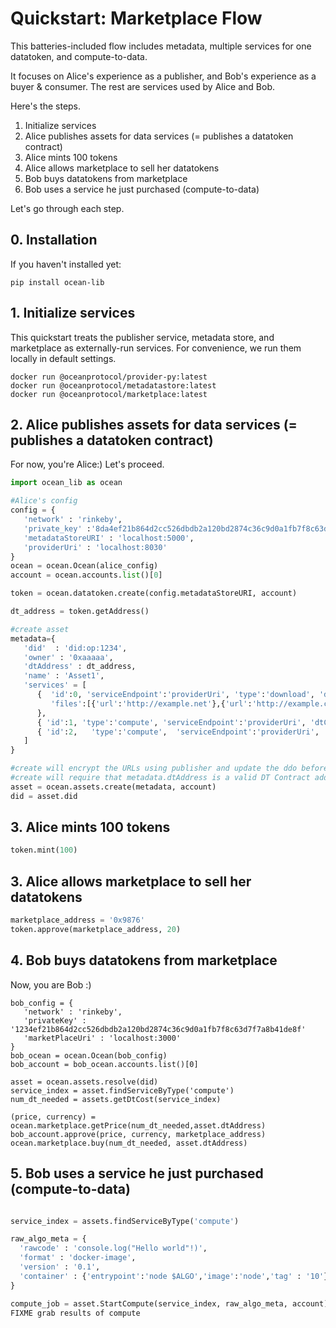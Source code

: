 # Quickstart: Marketplace Flow

This batteries-included flow includes metadata, multiple services for one datatoken, and compute-to-data.

It focuses on Alice's experience as a publisher, and Bob's experience as a buyer & consumer. The rest are services used by Alice and Bob.

Here's the steps.
1. Initialize services
1. Alice publishes assets for data services (= publishes a datatoken contract)
1. Alice mints 100 tokens
1. Alice allows marketplace to sell her datatokens
1. Bob buys datatokens from marketplace
1. Bob uses a service he just purchased (compute-to-data)

Let's go through each step.

## 0. Installation

If you haven't installed yet:
```console
pip install ocean-lib
```

## 1. Initialize services

This quickstart treats the publisher service, metadata store, and marketplace as externally-run services. For convenience, we run them locally in default settings.

```
docker run @oceanprotocol/provider-py:latest
docker run @oceanprotocol/metadatastore:latest
docker run @oceanprotocol/marketplace:latest
```

## 2. Alice publishes assets for data services (= publishes a datatoken contract)

For now, you're Alice:) Let's proceed.


```python
import ocean_lib as ocean

#Alice's config
config = {
   'network' : 'rinkeby',
   'private_key' :'8da4ef21b864d2cc526dbdb2a120bd2874c36c9d0a1fb7f8c63d7f7a8b41de8f',
   'metadataStoreURI' : 'localhost:5000',
   'providerUri' : 'localhost:8030'
}
ocean = ocean.Ocean(alice_config)
account = ocean.accounts.list()[0]

token = ocean.datatoken.create(config.metadataStoreURI, account)

dt_address = token.getAddress()

#create asset
metadata={
   'did'  : 'did:op:1234',
   'owner' : '0xaaaaa',
   'dtAddress' : dt_address,
   'name' : 'Asset1',
   'services' = [
      {  'id':0, 'serviceEndpoint':'providerUri', 'type':'download', 'dtCost':10, 'timeout':0,
         'files':[{'url':'http://example.net'},{'url':'http://example.com' }]
      },
      { 'id':1, 'type':'compute', 'serviceEndpoint':'providerUri', 'dtCost':1,'timeout':3600},
      { 'id':2,   'type':'compute',  'serviceEndpoint':'providerUri',  'dtCost':2, 'timeout':7200 },
   ]
}

#create will encrypt the URLs using publisher and update the ddo before pushing to metadata store
#create will require that metadata.dtAddress is a valid DT Contract address
asset = ocean.assets.create(metadata, account)
did = asset.did
```

## 3. Alice mints 100 tokens

```python
token.mint(100)
```

## 3. Alice allows marketplace to sell her datatokens

```python
marketplace_address = '0x9876'
token.approve(marketplace_address, 20)
```

## 4. Bob buys datatokens from marketplace

Now, you are Bob :)

```
bob_config = {
   'network' : 'rinkeby',
   'privateKey' : '1234ef21b864d2cc526dbdb2a120bd2874c36c9d0a1fb7f8c63d7f7a8b41de8f'  
   'marketPlaceUri' : 'localhost:3000'
}
bob_ocean = ocean.Ocean(bob_config)
bob_account = bob_ocean.accounts.list()[0]

asset = ocean.assets.resolve(did)
service_index = asset.findServiceByType('compute')
num_dt_needed = assets.getDtCost(service_index)

(price, currency) = ocean.marketplace.getPrice(num_dt_needed,asset.dtAddress)
bob_account.approve(price, currency, marketplace_address)
ocean.marketplace.buy(num_dt_needed, asset.dtAddress)
```

## 5. Bob uses a service he just purchased (compute-to-data)

```python

service_index = assets.findServiceByType('compute')

raw_algo_meta = {
  'rawcode' : 'console.log("Hello world"!)',
  'format' : 'docker-image',
  'version' : '0.1',
  'container' : {'entrypoint':'node $ALGO','image':'node','tag' : '10'},
}

compute_job = asset.StartCompute(service_index, raw_algo_meta, account)
FIXME grab results of compute
```
